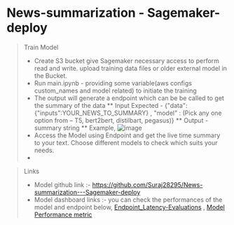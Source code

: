 # News-summarization - Sagemaker-deploy

> Train Model
> * Create S3 bucket give Sagemaker necessary access to perform read and write. upload training data files or older external model in the Bucket. 
> * Run main.ipynb - providing some variable(aws configs custom_names and model related) to initiate the training
> * The output will generate a endpoint which can be be called to get the summary of the data
> ** Input Expected - {"data":{"inputs":YOUR_NEWS_TO_SUMMARY} , "model" : (Pick any one option from – T5, bert2bert, distilbart, pegasus)}
> ** Output - summary string
> ** Example, 
![image](https://user-images.githubusercontent.com/25966450/176410424-7ec57c12-5d76-4316-b48a-3d9a65f8fd3f.png)
> * Access the Model using Endpoint and get the live time summary to your text. Choose different models to check which suits your needs.
> * 



> Links
> * Model github link :- https://github.com/Suraj28295/News-summarization---Sagemaker-deploy
> * Model dashboard links :- you can check the performances of the model and endpoint below,
[Endpoint_Latency-Evaluations](https://cloudwatch.amazonaws.com/dashboard.html?dashboard=Endpoint_Latency-Evaluations&context=eyJSIjoidXMtZWFzdC0xIiwiRCI6ImN3LWRiLTY1ODU2ODQxMTYxNyIsIlUiOiJ1cy1lYXN0LTFfVFdLWU5QY3dhIiwiQyI6InFkajBycWRpM2ZqOGU3cWdxdGFlMXQycjgiLCJJIjoidXMtZWFzdC0xOmUzNTQ5ZDdhLTFlMGMtNDFiOC04ZjJiLWU1ZWExNTNjOGFkNCIsIk0iOiJQdWJsaWMifQ==) ,
[Model Performance metric](https://cloudwatch.amazonaws.com/dashboard.html?dashboard=Model_Performance-Metrics&context=eyJSIjoidXMtZWFzdC0xIiwiRCI6ImN3LWRiLTY1ODU2ODQxMTYxNyIsIlUiOiJ1cy1lYXN0LTFfVFdLWU5QY3dhIiwiQyI6InFkajBycWRpM2ZqOGU3cWdxdGFlMXQycjgiLCJJIjoidXMtZWFzdC0xOjJhMjZmYWNkLTA3OTctNGM3Mi05ZjBlLThhZWQ2OTZkNzg0OSIsIk0iOiJQdWJsaWMifQ==)
